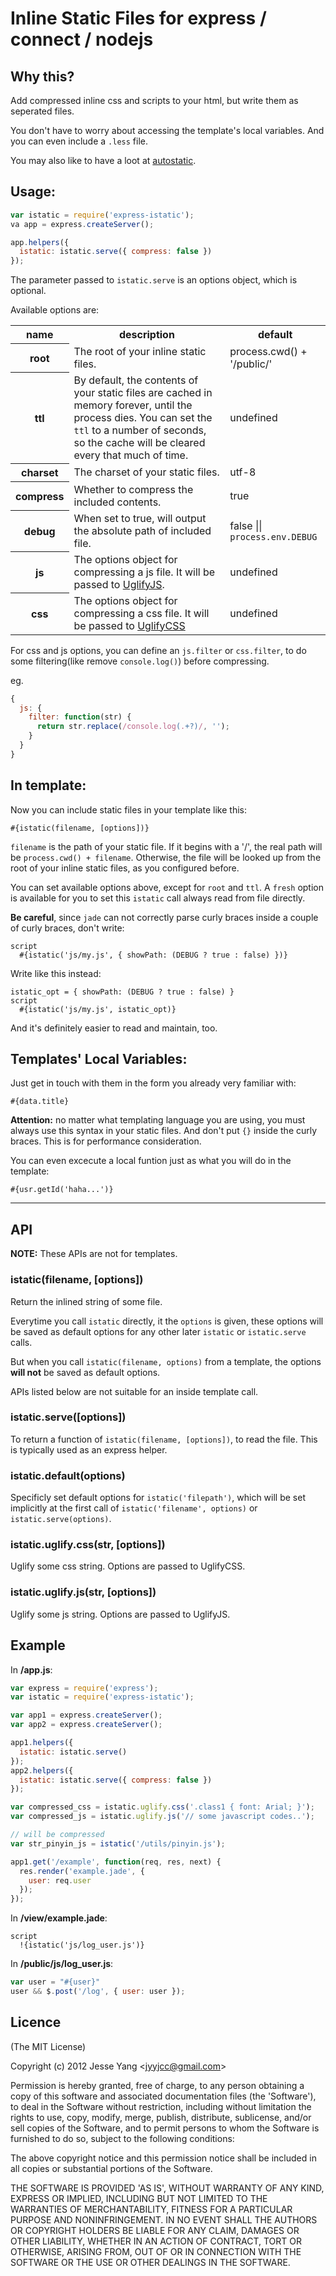 # Inline Static Files for express / connect / nodejs

## Why this?

Add compressed inline css and scripts to your html, but write them as seperated files.

You don't have to worry about accessing the template's local variables. And you can even include a `.less` file.

You may also like to have a loot at [autostatic](https://github.com/ktmud/autostatic).

## Usage:

```javascript
var istatic = require('express-istatic');
va app = express.createServer();

app.helpers({
  istatic: istatic.serve({ compress: false })
});
```
The parameter passed to `istatic.serve` is an options object, which is optional.

Available options are:

<table>
  <tr>
  	<th>name</th>
  	<th>description</th>
  	<th>default</th>
  </tr>
  <tr>
    <th>root</th>
    <td>The root of your inline static files.</td>
    <td>
    process.cwd() + '/public/'
     </td>
  </tr>
  <tr>
    <th>ttl</th>
    <td>By default, the contents of your static files are cached in memory forever, until the process dies. You can set the <code>ttl</code> to a number of seconds, so the cache will be cleared every that much of time.
    </td>
    <td>
    undefined
    </td>
  </tr>
  <tr>
    <th>charset </th>
    <td>The charset of your static files.</td>
    <td>
    utf-8
    </td>
  </tr>
  <tr>
    <th>compress </th>
    <td>Whether to compress the included contents.</td>
    <td>
    true
    </td>
  </tr>
  <tr>
    <th>debug</th>
    <td>When set to true, will output the absolute path of included file.</td>
    <td>
    false || <code>process.env.DEBUG</code>
    </td>
  </tr>
  <tr>
    <th>js</th>
    <td>The options object for compressing a js file. It will be passed to <a href="https://github.com/mishoo/UglifyJS">UglifyJS</a>. </td>
    <td>
    undefined
    </td>
  </tr>
  <tr>
    <th>css</th>
    <td>The options object for compressing a css file. It will be passed to <a href="https://github.com/fmarcia/UglifyCSS">UglifyCSS</a></td>
    <td>
    undefined
    </td>
  </tr>
</table>

For css and js options, you can define an `js.filter` or `css.filter`, to do some filtering(like remove `console.log()`) before compressing.

eg.

```javascript
{
  js: {
    filter: function(str) {
      return str.replace(/console.log(.+?)/, '');
    }
  }
}
```

## In template: 

Now you can include static files in your template like this:

    #{istatic(filename, [options])}

`filename` is the path of your static file. If it begins with a '/', the real path will be `process.cwd() + filename`. Otherwise, the file will be looked up from the root of your inline static files, as you configured before.   

You can set available options above, except for `root` and `ttl`. A `fresh` option is available for you to set this `istatic` call always read from file directly.

**Be careful**, since `jade` can not correctly parse curly braces inside a couple of curly braces, don't write:

    script
      #{istatic('js/my.js', { showPath: (DEBUG ? true : false) })}

Write like this instead:

    istatic_opt = { showPath: (DEBUG ? true : false) }
    script
      #{istatic('js/my.js', istatic_opt)}

And it's definitely easier to read and maintain, too.

## Templates' Local Variables:

Just get in touch with them in the form you already very familiar with:
   
    #{data.title}

**Attention:** no matter what templating language you are using, you must always use this syntax in your static files.
And don't put `{}` inside the curly braces. This is for performance consideration.

You can even excecute a local funtion just as what you will do in the template:  

    #{usr.getId('haha...')}

<hr>

## API

**NOTE:** These APIs are not for templates.

### istatic(filename, [options])

Return the inlined string of some file.

Everytime you call `istatic` directly, it the `options` is given, these options will be saved as default options for any other later `istatic` or `istatic.serve` calls.

But when you call `istatic(filename, options)` from a template, the options **will not** be saved as default options.

APIs listed below are not suitable for an inside template call.

### istatic.serve([options])

To return a function of `istatic(filename, [options])`, to read the file.  This is typically used as an express helper.

### istatic.default(options)

Specificly set default options for `istatic('filepath')`, which will be set implicitly at the first call of `istatic('filename', options)` or `istatic.serve(options)`.

### istatic.uglify.css(str, [options])

Uglify some css string. Options are passed to UglifyCSS.

### istatic.uglify.js(str, [options])

Uglify some js string. Options are passed to UglifyJS.

## Example 

In **/app.js**:

```javascript
var express = require('express');
var istatic = require('express-istatic');

var app1 = express.createServer();
var app2 = express.createServer();

app1.helpers({
  istatic: istatic.serve()
});
app2.helpers({
  istatic: istatic.serve({ compress: false })
});

var compressed_css = istatic.uglify.css('.class1 { font: Arial; }');
var compressed_js = istatic.uglify.js('// some javascript codes..');

// will be compressed
var str_pinyin_js = istatic('/utils/pinyin.js');

app1.get('/example', function(req, res, next) {
  res.render('example.jade', {
    user: req.user
  });
});
```

In **/view/example.jade**:

```haml
script
  !{istatic('js/log_user.js')}
```

In **/public/js/log_user.js**:

```javascript
var user = "#{user}"
user && $.post('/log', { user: user });
```

## Licence 

(The MIT License)

Copyright (c) 2012 Jesse Yang &lt;jyyjcc@gmail.com&gt;

Permission is hereby granted, free of charge, to any person obtaining a copy of this software and associated documentation files (the 'Software'), to deal in the Software without restriction, including without limitation the rights to use, copy, modify, merge, publish, distribute, sublicense, and/or sell copies of the Software, and to permit persons to whom the Software is furnished to do so, subject to the following conditions:

The above copyright notice and this permission notice shall be included in all copies or substantial portions of the Software.

THE SOFTWARE IS PROVIDED 'AS IS', WITHOUT WARRANTY OF ANY KIND, EXPRESS OR IMPLIED, INCLUDING BUT NOT LIMITED TO THE WARRANTIES OF MERCHANTABILITY, FITNESS FOR A PARTICULAR PURPOSE AND NONINFRINGEMENT. IN NO EVENT SHALL THE AUTHORS OR COPYRIGHT HOLDERS BE LIABLE FOR ANY CLAIM, DAMAGES OR OTHER LIABILITY, WHETHER IN AN ACTION OF CONTRACT, TORT OR OTHERWISE, ARISING FROM, OUT OF OR IN CONNECTION WITH THE SOFTWARE OR THE USE OR OTHER DEALINGS IN THE SOFTWARE.
